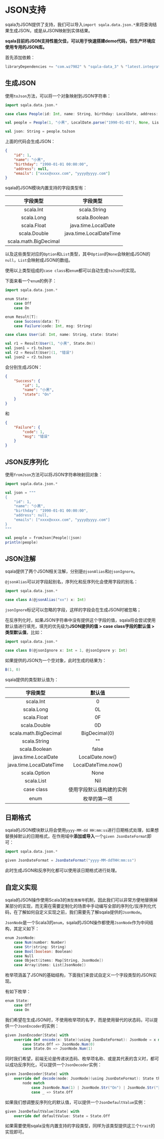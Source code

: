 # JSON支持

sqala为JSON提供了支持，我们可以导入`import sqala.data.json.*`来将查询结果生成JSON，或是从JSON映射到实体结果。

**sqala目前的JSON支持性能欠佳，可以用于快速搭建demo代码，但生产环境应使用专用的JSON库。**

首先添加依赖：

```scala
libraryDependencies += "com.wz7982" % "sqala-data_3" % "latest.integration"
```

## 生成JSON

使用`toJson`方法，可以将一个对象映射到JSON字符串：

```scala
import sqala.data.json.*

case class People(id: Int, name: String, birthday: LocalDate, address: Option[String], emails: List[String])

val people = People(1, "小黑", LocalDate.parse("1990-01-01"), None, List("xxxx@xxxx.com", "yyyy@yyyy.com"))

val json: String = people.toJson
```

上面的代码会生成JSON：

```json
{
    "id": 1,
    "name": "小黑",
    "birthday": "1990-01-01 00:00:00",
    "address": null,
    "emails": ["xxxx@xxxx.com", "yyyy@yyyy.com"]
}
```

sqala的JSON模块内置支持的字段类型有：

|字段类型                |字段类型               |
|:---------------------:|:---------------------:|
|scala.Int              |scala.String           |
|scala.Long             |scala.Boolean          |
|scala.Float            |java.time.LocalDate    |
|scala.Double           |java.time.LocalDateTime|
|scala.math.BigDecimal  |                       |

以及这些类型对应的`Option`和`List`类型，其中`Option`的`None`会映射成JSON的`null`，`List`会映射成JSON的数组。

使用以上类型组成的`case class`和`enum`都可以自动生成`toJson`的实现。

下面来看一个`enum`的例子：

```scala
import sqala.data.json.*

enum State:
    case Off
    case On

enum Result[T]:
    case Success(data: T)
    case Failure(code: Int, msg: String)

case class User(id: Int, name: String, state: State)

val r1 = Result(User(1, "小黑", State.On))
val json1 = r1.toJson
val r2 = Result[User](1, "错误")
val json2 = r2.toJson
```

会分别生成JSON：

```json
{
    "Success": {
        "id": 1,
        "name": "小黑",
        "state": "On"
    }
}
```

和

```json
{
    "Failure": {
        "code": 1,
        "msg": "错误"
    }
}
```

## JSON反序列化

使用`fromJson`方法可以将JSON字符串映射回对象：

```scala
import sqala.data.json.*

val json = """
{
    "id": 1,
    "name": "小黑",
    "birthday": "1990-01-01 00:00:00",
    "address": null,
    "emails": ["xxxx@xxxx.com", "yyyy@yyyy.com"]
}
"""

val people = fromJson[People](json)
println(people)
```

## JSON注解

sqala提供了两个JSON相关注解，分别是`@jsonAlias`和`@jsonIgnore`。

`@jsonAlias`可以对字段起别名，序列化和反序列化会使用字段的别名：

```scala
import sqala.data.json.*

case class A(@jsonAlias("xx") x: Int)
```

`jsonIgnore`标记可以忽略的字段，这样的字段会在生成JSON时被忽略；

在反序列化时，如果JSON字符串中没有提供这个字段的值，sqala将会尝试使用默认值进行填充，填充的优先级为**JSON提供的值 > case class字段的默认值 > 类型默认值**，比如：

```scala
import sqala.data.json.*

case class B(@jsonIgnore x: Int = 1, @jsonIgnore y: Int)
```

如果提供的JSON为一个空对象，此时生成的结果为：

```scala
B(1, 0)
```

sqala提供的类型默认值为：

|字段类型                |默认值                 |
|:---------------------:|:---------------------:|
|scala.Int              |0                      |
|scala.Long             |0L                     |
|scala.Float            |0F                     |
|scala.Double           |0D                     |
|scala.math.BigDecimal  |BigDecimal(0)          |
|scala.String           |""                     |
|scala.Boolean          |false                  |
|java.time.LocalDate    |LocalDate.now()        |
|java.time.LocalDateTime|LocalDateTime.now()    |
|scala.Option           |None                   |
|scala.List             |Nil                    |
|case class             |使用字段默认值构建的实例 |
|enum                   |枚举的第一项            |

## 日期格式

sqala的JSON模块默认将会使用`yyyy-MM-dd HH:mm:ss`进行日期格式处理，如果想替换掉默认的日期格式，在作用域中**添加或导入**一个`given JsonDateFormat`即可：

```scala
import sqala.data.json.*

given JsonDateFormat = JsonDateFormat("yyyy-MM-ddTHH:mm:ss")
```

此时生成JSON和反序列化都可以使用该日期格式进行处理。

## 自定义实现

sqala的JSON操作使用Scala3的`类型类推导`机制，因此我们可以非常方便地替换掉某部分的实现，而无需在需要定制化的场景中手动编写全部的序列化/反序列化代码，在了解如何自定义实现之前，我们需要先了解sqala提供的`JsonNode`。

`JsonNode`是一个Scala3的`enum`，sqala的JSON操作都使用`JsonNode`作为中间结构，其定义如下：

```scala
enum JsonNode:
    case Num(number: Number)
    case Str(string: String)
    case Bool(boolean: Boolean)
    case Null
    case Object(items: Map[String, JsonNode])
    case Array(items: List[JsonNode])
```

枚举项涵盖了JSON的基础结构，下面我们来尝试自定义一个字段类型的JSON实现。

有如下枚举：

```scala
enum State:
    case Off
    case On
```

我们希望在生成JSON时，不使用枚举项的名字，而是使用替代的状态码，可以提供一个`JsonEncoder`的实例：

```scala
given JsonEncoder[State] with
    override def encode(x: State)(using JsonDateFormat): JsonNode = x match
        case State.Off => JsonNode.Num(0)
        case State.On => JsonNode.Num(1)
```

同时我们希望，前端无论是传递状态码、枚举项名称、或是其代表的含义时，都可以成功反序列化，可以提供一个`JsonDecoder`实例：

```scala
given JsonDecoder[State] with
    override def decode(node: JsonNode)(using JsonDateFormat): State throws JsonDecodeException =
        node match
            case JsonNode.Num(1) | JsonNode.Str("On") | JsonNode.Str("开启") => State.On
            case _ => State.Off
```

如果我们想调整反序列化的默认值，可以提供一个`JsonDefaultValue`实例：

```scala
given JsonDefaultValue[State] with
    override def defaultValue: State = State.Off
```

如果需要使用sqala没有内置支持的字段类型，同样为该类型提供这三个`trait`的实现即可。